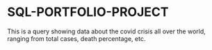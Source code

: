 # SQL-PORTFOLIO-PROJECT
This is a query showing data about the covid crisis all over the world, ranging from total cases, death percentage, etc.
